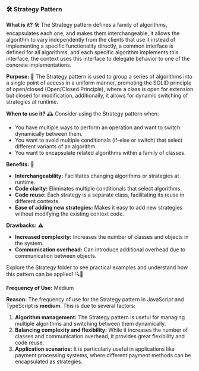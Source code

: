 ### 🛠️ Strategy Pattern

**What is it?** 🛠️
The Strategy pattern defines a family of algorithms, encapsulates each one, and makes them interchangeable, it allows the algorithm to vary independently from the clients that use it instead of implementing a specific functionality directly, a common interface is defined for all algorithms, and each specific algorithm implements this interface, the context uses this interface to delegate behavior to one of the concrete implementations.

**Purpose:** 🎯
The Strategy pattern is used to group a series of algorithms into a single point of access in a uniform manner, promoting the SOLID principle of open/closed (Open/Closed Principle), where a class is open for extension but closed for modification, additionally, it allows for dynamic switching of strategies at runtime.

**When to use it?** 🕰️
Consider using the Strategy pattern when:
- You have multiple ways to perform an operation and want to switch dynamically between them.
- You want to avoid multiple conditionals (if-else or switch) that select different variants of an algorithm.
- You want to encapsulate related algorithms within a family of classes.

**Benefits:** 🌟
- **Interchangeability:** Facilitates changing algorithms or strategies at runtime.
- **Code clarity:** Eliminates multiple conditionals that select algorithms.
- **Code reuse:** Each strategy is a separate class, facilitating its reuse in different contexts.
- **Ease of adding new strategies:** Makes it easy to add new strategies without modifying the existing context code.

**Drawbacks:** ⚠️
- **Increased complexity:** Increases the number of classes and objects in the system.
- **Communication overhead:** Can introduce additional overhead due to communication between objects.

Explore the Strategy folder to see practical examples and understand how this pattern can be applied! 🔍📂

**Frequency of Use:** Medium

**Reason:**
The frequency of use for the Strategy pattern in JavaScript and TypeScript is **medium**. This is due to several factors:

1. **Algorithm management:** The Strategy pattern is useful for managing multiple algorithms and switching between them dynamically.
2. **Balancing complexity and flexibility:** While it increases the number of classes and communication overhead, it provides great flexibility and code reuse.
3. **Application scenarios:** It is particularly useful in applications like payment processing systems, where different payment methods can be encapsulated as strategies.

